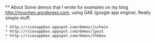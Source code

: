 ** About
Some demos that I wrote for examples on my blog http://ricochen.wordpress.com, using GAE
(google app engine). Really simple stuff.

	* http://ricosappbox.appspot.com/demos/jschain
	* http://ricosappbox.appspot.com/demos/jpost
	* http://ricosappbox.appspot.com/demos/chkbox
